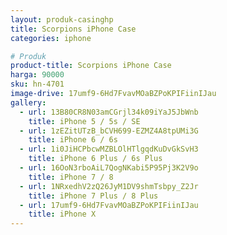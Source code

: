 ```yaml
---
layout: produk-casinghp
title: Scorpions iPhone Case
categories: iphone

# Produk
product-title: Scorpions iPhone Case
harga: 90000
sku: hn-4701
image-drive: 17umf9-6Hd7FvavMOaBZPoKPIFiinIJau
gallery:
  - url: 13B80CR8N03amCGrjl34k09iYaJ5JbWnb
    title: iPhone 5 / 5s / SE
  - url: 1zEZitUTzB_bCVH699-EZMZ4A8tpUMi3G
    title: iPhone 6 / 6s
  - url: 1i0JiHCPbcwMZBLOlHTlgqdKuDvGkSvH3
    title: iPhone 6 Plus / 6s Plus
  - url: 16OoN3rboAiL7QogNKabi5P95Pj3K2V9o
    title: iPhone 7 / 8
  - url: 1NRxedhV2zQ26JyM1DV9shmTsbpy_Z2Jr
    title: iPhone 7 Plus / 8 Plus
  - url: 17umf9-6Hd7FvavMOaBZPoKPIFiinIJau
    title: iPhone X
---
```

